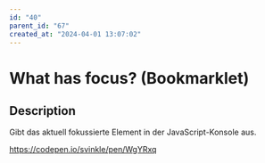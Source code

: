 ```yaml
---
id: "40"
parent_id: "67"
created_at: "2024-04-01 13:07:02"
---
```


# What has focus? (Bookmarklet)

## Description

Gibt das aktuell fokussierte Element in der JavaScript-Konsole aus.

<https://codepen.io/svinkle/pen/WgYRxq>